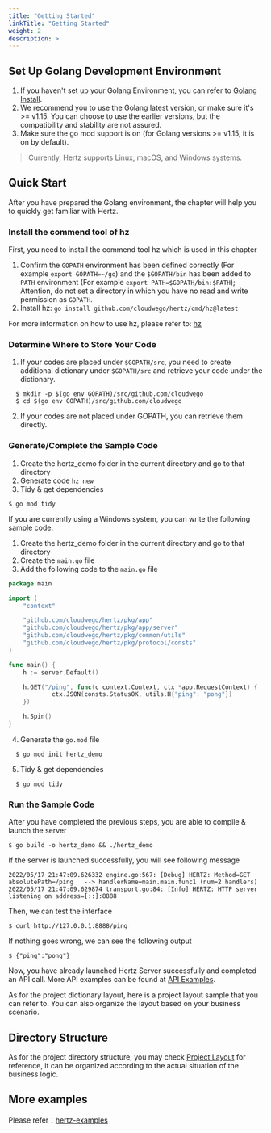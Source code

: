 ```yaml
---
title: "Getting Started"
linkTitle: "Getting Started"
weight: 2
description: >
---
```


## Set Up Golang Development Environment
1. If you haven't set up your Golang Environment, you can refer to [Golang Install](https://golang.org/doc/install).
2. We recommend you to use the Golang latest version, or make sure it's >= v1.15. You can choose to use the earlier versions, but the compatibility and stability are not assured.
3. Make sure the go mod support is on (for Golang versions >= v1.15, it is on by default).

>Currently, Hertz supports Linux, macOS, and Windows systems.

## Quick Start
After you have prepared the Golang environment, the chapter will help you to quickly get familiar with Hertz.

### Install the commend tool of hz
First, you need to install the commend tool hz which is used in this chapter
1. Confirm the `GOPATH` environment has been defined correctly (For example `export GOPATH=~/go`)
and the `$GOPATH/bin` has been added to `PATH` environment (For example `export PATH=$GOPATH/bin:$PATH`);
Attention, do not set a directory in which you have no read and write permission as `GOPATH`.
2. Install hz: `go install github.com/cloudwego/hertz/cmd/hz@latest`

For more information on how to use hz, please refer to: [hz](https://www.cloudwego.io/zh/docs/hertz/tutorials/toolkit/toolkit/)

### Determine Where to Store Your Code
1. If your codes are placed under `$GOPATH/src`, you need to create additional dictionary under `$GOPATH/src` and retrieve your code under the dictionary.
```console
  $ mkdir -p $(go env GOPATH)/src/github.com/cloudwego
  $ cd $(go env GOPATH)/src/github.com/cloudwego
```
2. If your codes are not placed under GOPATH, you can retrieve them directly.

### Generate/Complete the Sample Code
1. Create the hertz_demo folder in the current directory and go to that directory
2. Generate code `hz new`
3. Tidy & get dependencies
```console
$ go mod tidy
```
If you are currently using a Windows system, you can write the following sample code.

1. Create the hertz_demo folder in the current directory and go to that directory
2. Create the `main.go` file
3. Add the following code to the `main.go` file
```go
package main

import (
    "context"

    "github.com/cloudwego/hertz/pkg/app"
    "github.com/cloudwego/hertz/pkg/app/server"
    "github.com/cloudwego/hertz/pkg/common/utils"
    "github.com/cloudwego/hertz/pkg/protocol/consts"
)

func main() {
    h := server.Default()

    h.GET("/ping", func(c context.Context, ctx *app.RequestContext) {
            ctx.JSON(consts.StatusOK, utils.H{"ping": "pong"})
    })

    h.Spin()
}
```

4. Generate the `go.mod` file
```console
  $ go mod init hertz_demo
```
5. Tidy & get dependencies
```console
  $ go mod tidy
```

### Run the Sample Code
After you have completed the previous steps, you are able to compile & launch the server
```console
$ go build -o hertz_demo && ./hertz_demo
```
If the server is launched successfully, you will see following message
```console
2022/05/17 21:47:09.626332 engine.go:567: [Debug] HERTZ: Method=GET    absolutePath=/ping   --> handlerName=main.main.func1 (num=2 handlers)
2022/05/17 21:47:09.629874 transport.go:84: [Info] HERTZ: HTTP server listening on address=[::]:8888
```
Then, we can test the interface
```console
$ curl http://127.0.0.1:8888/ping
```
If nothing goes wrong, we can see the following output
```console
$ {"ping":"pong"}
```
Now, you have already launched Hertz Server successfully and completed an API call. More API examples can be found at [API Examples](https://pkg.go.dev/github.com/cloudwego/hertz).

As for the project dictionary layout, here is a project layout sample that you can refer to. You can also organize the layout based on your business scenario.

## Directory Structure
As for the project directory structure, you may check [Project Layout](https://github.com/golang-standards/project-layout) for reference,
it can be organized according to the actual situation of the business logic.

## More examples
Please refer：[hertz-examples](https://github.com/cloudwego/hertz-examples)
